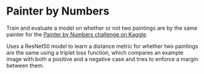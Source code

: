 # Painter by Numbers

Train and evaluate a model on whether or not two paintings are by the same
painter for the [Painter by Numbers challenge on Kaggle][Kaggle Challenge].

Uses a ResNet50 model to learn a distance metric for whether two paintings are
the same using a triplet loss function, which compares an example image with
both a positive and a negative case and tries to enforce a margin between them.

[Kaggle Challenge]: https://www.kaggle.com/c/painter-by-number
